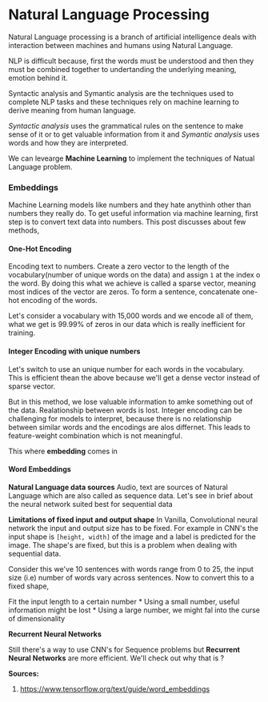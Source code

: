 # Natural Language Processing

Natural Language processing is a branch of artificial intelligence deals with interaction between machines and humans using Natural Language.

NLP is difficult because, first the words must be understood and then they must be combined together to undertanding the underlying meaning, emotion behind it.

Syntactic analysis and Symantic analysis are the techniques used to complete NLP tasks and these techniques rely on machine learning to derive meaning from human language.

*Syntactic analysis* uses the grammatical rules on the sentence to make sense of it or to get valuable information from it and *Symantic analysis* uses words and how they are interpreted.

We can levearge **Machine Learning** to implement the techniques of Natual Language problem.

### Embeddings

Machine Learning models like numbers and they hate anythinh other than numbers they really do. To get useful information via machine learning, first step is to convert text data into numbers. This post discusses about few methods,

#### One-Hot Encoding

Encoding text to numbers. Create a zero vector to the length of the vocabulary(number of unique words on the data) and assign `1` at the index o the word. By doing this what we achieve is called a sparse vector, meaning most indices of the vector are zeros. To form a sentence, concatenate one-hot encoding of the words.

Let's consider a vocabulary with 15,000 words and we encode all of them, what we get is 99.99% of zeros in our data which is really inefficient for training.

#### Integer Encoding with unique numbers

Let's switch to use an unique number for each words in the vocabulary. This is efficient thean the above because we'll get a dense vector instead of sparse vector.

But in this method, we lose valuable information to amke something out of the data. Realationship between words is lost. Integer encoding can be challenging for models to interpret, because there is no relationship between similar words and the encodings are alos differnet. This leads to feature-weight combination which is not meaningful.

This where **embedding** comes in

#### Word Embeddings

**Natural Language data sources**
Audio, text are sources of Natural Language which are also called as sequence data. Let's see in brief about the neural network suited best for sequential data

**Limitations of fixed input and output shape**
In Vanilla, Convolutional neural network the input and output size has to be fixed. For example in CNN's the input shape is `[height, width]` of the image and a label is predicted for the image. The shape's are fixed, but this is a problem when dealing with sequential data.

Consider this we've 10 sentences with words range from 0 to 25, the input size (i.e) number of words vary across sentences. Now to convert this to a fixed shape,

Fit the input length to a certain number
    * Using a small number, useful information might be lost
    * Using a large number, we might fal into the curse of dimensionality
    
**Recurrent Neural Networks**
    
Still there's a way to use CNN's for Sequence problems but **Recurrent Neural Networks**  are more efficient. We'll check out why that is ?



**Sources:**

1. https://www.tensorflow.org/text/guide/word_embeddings
